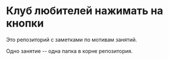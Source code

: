 # Клуб любителей нажимать на кнопки

Это репозиторий с заметками по мотивам занятий.

Одно занятие -- одна папка в корне репозитория.
